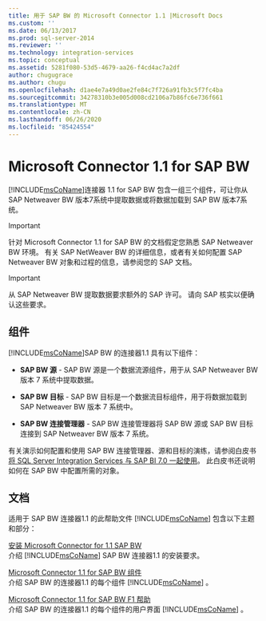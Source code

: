 ```yaml
---
title: 用于 SAP BW 的 Microsoft Connector 1.1 |Microsoft Docs
ms.custom: ''
ms.date: 06/13/2017
ms.prod: sql-server-2014
ms.reviewer: ''
ms.technology: integration-services
ms.topic: conceptual
ms.assetid: 5281f080-53d5-4679-aa26-f4cd4ac7a2df
author: chugugrace
ms.author: chugu
ms.openlocfilehash: d1ae4e7a49d0ae2fe84c7f726a91fb3c5f7fc4ba
ms.sourcegitcommit: 34278310b3e005d008cd2106a7b86fc6e736f661
ms.translationtype: MT
ms.contentlocale: zh-CN
ms.lasthandoff: 06/26/2020
ms.locfileid: "85424554"
---
```

# <a name="microsoft-connector-11-for-sap-bw"></a>Microsoft Connector 1.1 for SAP BW
  [!INCLUDE[msCoName](../includes/msconame-md.md)]连接器 1.1 for SAP BW 包含一组三个组件，可让你从 SAP Netweaver BW 版本7系统中提取数据或将数据加载到 SAP BW 版本7系统。  
  
> [!IMPORTANT]  
>  针对 Microsoft Connector 1.1 for SAP BW 的文档假定您熟悉 SAP Netweaver BW 环境。 有关 SAP NetWeaver BW 的详细信息，或者有关如何配置 SAP Netweaver BW 对象和过程的信息，请参阅您的 SAP 文档。  
  
> [!IMPORTANT]  
>  从 SAP Netweaver BW 提取数据要求额外的 SAP 许可。 请向 SAP 核实以便确认这些要求。  
  
## <a name="components"></a>组件  
 [!INCLUDE[msCoName](../includes/msconame-md.md)]SAP BW 的连接器1.1 具有以下组件：  
  
-   **SAP BW 源** - SAP BW 源是一个数据流源组件，用于从 SAP Netweaver BW 版本 7 系统中提取数据。  
  
-   **SAP BW 目标** - SAP BW 目标是一个数据流目标组件，用于将数据加载到 SAP Netweaver BW 版本 7 系统中。  
  
-   **SAP BW 连接管理器** - SAP BW 连接管理器将 SAP BW 源或 SAP BW 目标连接到 SAP Netweaver BW 版本 7 系统。  
  
 有关演示如何配置和使用 SAP BW 连接管理器、源和目标的演练，请参阅白皮书 [将 SQL Server Integration Services 与 SAP BI 7.0 一起使用](https://go.microsoft.com/fwlink/?LinkId=301897)。 此白皮书还说明如何在 SAP BW 中配置所需的对象。  
  
## <a name="documentation"></a>文档  
 适用于 SAP BW 连接器1.1 的此帮助文件 [!INCLUDE[msCoName](../includes/msconame-md.md)] 包含以下主题和部分：  
  
 [安装 Microsoft Connector for 1.1 SAP BW](installing-the-microsoft-connector-for-sap-bw.md)  
 介绍 [!INCLUDE[msCoName](../includes/msconame-md.md)] SAP BW 连接器1.1 的安装要求。  
  
 [Microsoft Connector 1.1 for SAP BW 组件](microsoft-connector-for-sap-bw-components.md)  
 介绍 SAP BW 的连接器1.1 的每个组件 [!INCLUDE[msCoName](../includes/msconame-md.md)] 。  
  
 [Microsoft Connector 1.1 for SAP BW F1 帮助](microsoft-connector-for-sap-bw-f1-help.md)  
 介绍 SAP BW 的连接器1.1 的每个组件的用户界面 [!INCLUDE[msCoName](../includes/msconame-md.md)] 。  
  
  
